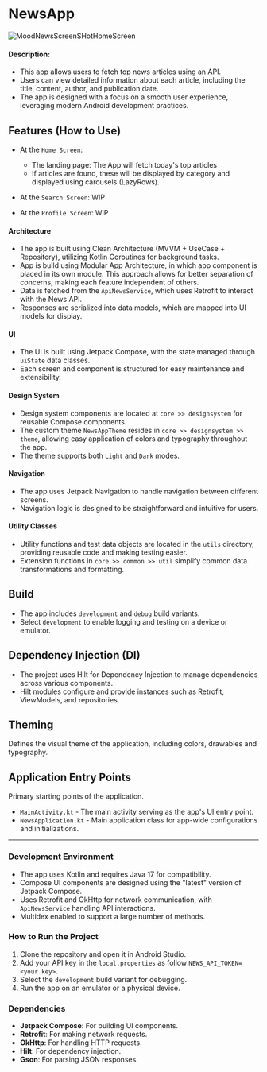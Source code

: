 # NewsApp


![MoodNewsScreenSHotHomeScreen](https://github.com/user-attachments/assets/616a6fe5-8dc0-4018-9d58-3882512ac6be)

#### Description:

- This app allows users to fetch top news articles using an API.
- Users can view detailed information about each article, including the title, content, author, and publication date.
- The app is designed with a focus on a smooth user experience, leveraging modern Android development practices.

## Features (How to Use)

- At the `Home Screen`:
  - The landing page: The App will fetch today's top articles
  - If articles are found, these will be displayed by category and displayed using carousels (LazyRows).
    
- At the `Search Screen`: WIP
- At the `Profile Screen`: WIP

#### Architecture
- The app is built using Clean Architecture (MVVM + UseCase + Repository), utilizing Kotlin Coroutines for background tasks.
- App is build using Modular App Architecture, in which app component is placed in its own module. This approach allows for better separation of concerns, making each feature independent of others. 
- Data is fetched from the `ApiNewsService`, which uses Retrofit to interact with the News API.
- Responses are serialized into data models, which are mapped into UI models for display.

#### UI
- The UI is built using Jetpack Compose, with the state managed through `uiState` data classes.
- Each screen and component is structured for easy maintenance and extensibility.

#### Design System
- Design system components are located at `core >> designsystem` for reusable Compose components.
- The custom theme `NewsAppTheme` resides in `core >> designsystem >> theme`, allowing easy application of colors and typography throughout the app.
- The theme supports both `Light` and `Dark` modes.

#### Navigation
- The app uses Jetpack Navigation to handle navigation between different screens.
- Navigation logic is designed to be straightforward and intuitive for users.

#### Utility Classes
- Utility functions and test data objects are located in the `utils` directory, providing reusable code and making testing easier.
- Extension functions in `core >> common >> util` simplify common data transformations and formatting.

## Build

- The app includes `development` and `debug` build variants.
- Select `development` to enable logging and testing on a device or emulator.

## Dependency Injection (DI)
- The project uses Hilt for Dependency Injection to manage dependencies across various components.
- Hilt modules configure and provide instances such as Retrofit, ViewModels, and repositories.

## Theming
Defines the visual theme of the application, including colors, drawables and typography.

## Application Entry Points
Primary starting points of the application.

- `MainActivity.kt` - The main activity serving as the app's UI entry point.
- `NewsApplication.kt` - Main application class for app-wide configurations and initializations.

---

### Development Environment

- The app uses Kotlin and requires Java 17 for compatibility.
- Compose UI components are designed using the "latest" version of Jetpack Compose.
- Uses Retrofit and OkHttp for network communication, with `ApiNewsService` handling API interactions.
- Multidex enabled to support a large number of methods.

### How to Run the Project
1. Clone the repository and open it in Android Studio.
2. Add your API key in the `local.properties` as follow  `NEWS_API_TOKEN=<your key>`.
3. Select the `development` build variant for debugging.
4. Run the app on an emulator or a physical device.

### Dependencies
- **Jetpack Compose**: For building UI components.
- **Retrofit**: For making network requests.
- **OkHttp**: For handling HTTP requests.
- **Hilt**: For dependency injection.
- **Gson**: For parsing JSON responses.

